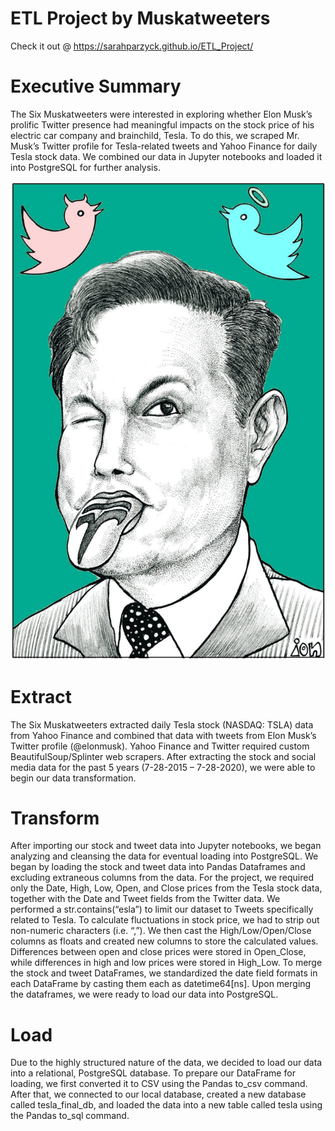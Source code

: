 # ETL Project by Muskatweeters
Check it out @ https://sarahparzyck.github.io/ETL_Project/

# Executive Summary
The Six Muskatweeters were interested in exploring whether Elon Musk’s prolific Twitter presence had meaningful impacts on the stock price of his electric car company and brainchild, Tesla. To do this, we scraped Mr. Musk’s Twitter profile for Tesla-related tweets and Yahoo Finance for daily Tesla stock data. We combined our data in Jupyter notebooks and loaded it into PostgreSQL for further analysis.

![Image](Musk_Twitter_backgnd.jpg)

# Extract
The Six Muskatweeters extracted daily Tesla stock (NASDAQ: TSLA) data from Yahoo Finance and combined that data with tweets from Elon Musk’s Twitter profile (@elonmusk). Yahoo Finance and Twitter required custom BeautifulSoup/Splinter web scrapers. After extracting the stock and social media data for the past 5 years (7-28-2015 – 7-28-2020), we were able to begin our data transformation.

# Transform
After importing our stock and tweet data into Jupyter notebooks, we began analyzing and cleansing the data for eventual loading into PostgreSQL.
We began by loading the stock and tweet data into Pandas Dataframes and excluding extraneous columns from the data. For the project, we required only the Date, High, Low, Open, and Close prices from the Tesla stock data, together with the Date and Tweet fields from the Twitter data. We performed a str.contains(“esla”) to limit our dataset to Tweets specifically related to Tesla.
To calculate fluctuations in stock price, we had to strip out non-numeric characters (i.e. “,”). We then cast the High/Low/Open/Close columns as floats and created new columns to store the calculated values. Differences between open and close prices were stored in Open_Close, while differences in high and low prices were stored in High_Low.
To merge the stock and tweet DataFrames, we standardized the date field formats in each DataFrame by casting them each as datetime64[ns]. Upon merging the dataframes, we were ready to load our data into PostgreSQL.

# Load
Due to the highly structured nature of the data, we decided to load our data into a relational, PostgreSQL database. To prepare our DataFrame for loading, we first converted it to CSV using the Pandas to_csv command. After that, we connected to our local database, created a new database called tesla_final_db, and loaded the data into a new table called tesla using the Pandas to_sql command.
